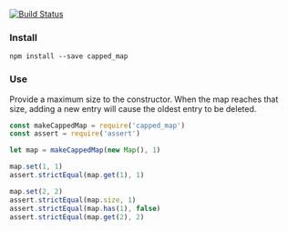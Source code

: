 [![Build Status](https://travis-ci.org/Tyler-Murphy/capped-map.svg?branch=master)](https://travis-ci.org/Tyler-Murphy/capped-map)

### Install

```
npm install --save capped_map
```

### Use

Provide a maximum size to the constructor. When the map reaches that size, adding a new entry will cause the oldest entry to be deleted.

```js
const makeCappedMap = require('capped_map')
const assert = require('assert')

let map = makeCappedMap(new Map(), 1)

map.set(1, 1)
assert.strictEqual(map.get(1), 1)

map.set(2, 2)
assert.strictEqual(map.size, 1)
assert.strictEqual(map.has(1), false)
assert.strictEqual(map.get(2), 2)
```
